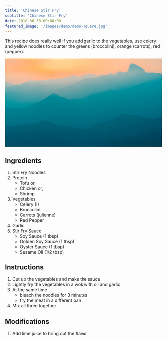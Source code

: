 ```yaml
---
title: 'Chinese Stir Fry'
subtitle: 'Chinese Stir Fry'
date: 2018-06-30 00:00:00
featured_image: '/images/demo/demo-square.jpg'
---
```


This recipe does really well if you add garlic to the vegetables, use celery and yellow noodles to counter the greens (broccolini), orange (carrots), red (pepper).

![](/images/demo/demo-landscape.jpg)

## Ingredients

1. Stir Fry Noodles
1. Protein
   * Tofu or,
   * Chicken or,
   * Shrimp
1. Vegetables
   * Celery (!)
   * Broccolini
   * Carrots (julienne)
   * Red Pepper
1. Garlic
1. Stir Fry Sauce
   * Soy Sauce (1 tbsp)
   * Golden Soy Sauce (1 tbsp)
   * Oyster Sauce (1 tbsp)
   * Sesame Oil (1/2 tbsp)


## Instructions

1. Cut up the vegetables and make the sauce
1. Lightly fry the vegetables in a wok with oil and garlic
1. At the same time
   * bleach the noodles for 3 minutes
   * fry the meat in a different pan
1. Mix all three together


## Modifications

1. Add lime juice to bring out the flavor